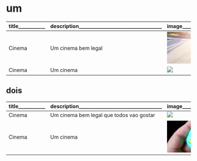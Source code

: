 

# um

title___________ | description__________________________________| image_________________
--- | --- | ---
Cinema | Um cinema bem legal | ![](figura.jpg)
Cinema | Um cinema | ![](https://i.imgur.com/XqQXZ9l.jpg)


## dois

title___________ | description__________________________________| image_________________
--- | --- | ---
Cinema | Um cinema bem legal que todos vao gostar | ![](https://i.imgur.com/XqQXZ9l.jpg)
Cinema | Um cinema | ![](pet.jpg)
